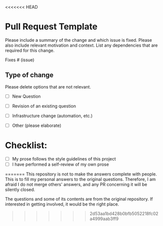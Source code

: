 <<<<<<< HEAD
# Pull Request Template

Please include a summary of the change and which issue is fixed. Please also include relevant motivation and context. List any dependencies that are required for this change.

Fixes # (issue)

## Type of change

Please delete options that are not relevant.

- [ ] New Question
- [ ] Revision of an existing question
- [ ] Infrastructure change (automation, etc.)
- [ ] Other (please elaborate) 


# Checklist:

- [ ] My prose follows the style guidelines of this project
- [ ] I have performed a self-review of my own prose

=======
This repository is not to make the answers complete with people. This is to fill
my personal answers to the original questions. Therefore, I am afraid I do not
merge others' answers, and any PR concerning it will be silently closed.

The questions and some of its contents are from the original repository. If
interested in getting involved, it would be the right place.
>>>>>>> 2d53aa1bd428b0bfb5052218fc02a4999aab3ff9
